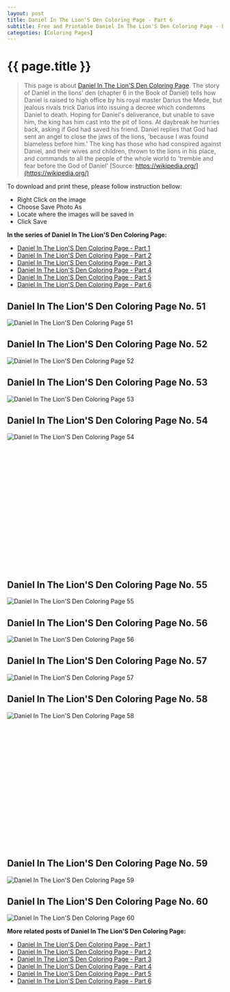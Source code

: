 ```yaml
---
layout: post
title: Daniel In The Lion'S Den Coloring Page - Part 6
subtitle: Free and Printable Daniel In The Lion'S Den Coloring Page - Part 6
categoties: [Coloring Pages]
---
```

{{ page.title }}
================
> This page is about [Daniel In The Lion'S Den Coloring Page](https://freecoloringpages.github.io/). The story of Daniel in the lions' den (chapter 6 in the Book of Daniel) tells how Daniel is raised to high office by his royal master Darius the Mede, but jealous rivals trick Darius into issuing a decree which condemns Daniel to death. Hoping for Daniel's deliverance, but unable to save him, the king has him cast into the pit of lions. At daybreak he hurries back, asking if God had saved his friend. Daniel replies that God had sent an angel to close the jaws of the lions, 'because I was found blameless before him.' The king has those who had conspired against Daniel, and their wives and children, thrown to the lions in his place, and commands to all the people of the whole world to 'tremble and fear before the God of Daniel' [Source: https://wikipedia.org/](https://wikipedia.org/)

To download and print these, please follow instruction bellow:
* Right Click on the image 
* Choose Save Photo As 
* Locate where the images will be saved in 
* Click Save

**In the series of Daniel In The Lion'S Den Coloring Page:**

* [Daniel In The Lion'S Den Coloring Page - Part 1](https://freecoloringpages.github.io/2017/12/04/Daniel-In-The-Lion'S-Den-Coloring-Page-part-1.html)
* [Daniel In The Lion'S Den Coloring Page - Part 2](https://freecoloringpages.github.io/2017/12/04/Daniel-In-The-Lion'S-Den-Coloring-Page-part-2.html)
* [Daniel In The Lion'S Den Coloring Page - Part 3](https://freecoloringpages.github.io/2017/12/04/Daniel-In-The-Lion'S-Den-Coloring-Page-part-3.html)
* [Daniel In The Lion'S Den Coloring Page - Part 4](https://freecoloringpages.github.io/2017/12/04/Daniel-In-The-Lion'S-Den-Coloring-Page-part-4.html)
* [Daniel In The Lion'S Den Coloring Page - Part 5](https://freecoloringpages.github.io/2017/12/04/Daniel-In-The-Lion'S-Den-Coloring-Page-part-5.html)
* [Daniel In The Lion'S Den Coloring Page - Part 6](https://freecoloringpages.github.io/2017/12/04/Daniel-In-The-Lion'S-Den-Coloring-Page-part-6.html)

## Daniel In The Lion'S Den Coloring Page No. 51
![Daniel In The Lion'S Den Coloring Page 51](https://freecoloringpages.github.io/img3/Daniel-In-The-Lion'S-Den-Coloring-Page%20(51).jpg "Daniel In The Lion'S Den Coloring Page 51")

## Daniel In The Lion'S Den Coloring Page No. 52
![Daniel In The Lion'S Den Coloring Page 52](https://freecoloringpages.github.io/img3/Daniel-In-The-Lion'S-Den-Coloring-Page%20(52).jpg "Daniel In The Lion'S Den Coloring Page 52")

## Daniel In The Lion'S Den Coloring Page No. 53
![Daniel In The Lion'S Den Coloring Page 53](https://freecoloringpages.github.io/img3/Daniel-In-The-Lion'S-Den-Coloring-Page%20(53).jpg "Daniel In The Lion'S Den Coloring Page 53")

## Daniel In The Lion'S Den Coloring Page No. 54
![Daniel In The Lion'S Den Coloring Page 54](https://freecoloringpages.github.io/img3/Daniel-In-The-Lion'S-Den-Coloring-Page%20(54).jpg "Daniel In The Lion'S Den Coloring Page 54")

<script async src="//pagead2.googlesyndication.com/pagead/js/adsbygoogle.js"></script><!-- Texxtonly --><ins class="adsbygoogle" style="display:inline-block;width:336px;height:280px" data-ad-client="ca-pub-6753140515841889" data-ad-slot="3207852233"></ins><script>(adsbygoogle = window.adsbygoogle || []).push({}); </script>

## Daniel In The Lion'S Den Coloring Page No. 55
![Daniel In The Lion'S Den Coloring Page 55](https://freecoloringpages.github.io/img3/Daniel-In-The-Lion'S-Den-Coloring-Page%20(55).jpg "Daniel In The Lion'S Den Coloring Page 55")

## Daniel In The Lion'S Den Coloring Page No. 56
![Daniel In The Lion'S Den Coloring Page 56](https://freecoloringpages.github.io/img3/Daniel-In-The-Lion'S-Den-Coloring-Page%20(56).jpg "Daniel In The Lion'S Den Coloring Page 56")

## Daniel In The Lion'S Den Coloring Page No. 57
![Daniel In The Lion'S Den Coloring Page 57](https://freecoloringpages.github.io/img3/Daniel-In-The-Lion'S-Den-Coloring-Page%20(57).jpg "Daniel In The Lion'S Den Coloring Page 57")

## Daniel In The Lion'S Den Coloring Page No. 58
![Daniel In The Lion'S Den Coloring Page 58](https://freecoloringpages.github.io/img3/Daniel-In-The-Lion'S-Den-Coloring-Page%20(58).jpg "Daniel In The Lion'S Den Coloring Page 58")

<script async src="//pagead2.googlesyndication.com/pagead/js/adsbygoogle.js"></script><!-- Texxtonly --><ins class="adsbygoogle" style="display:inline-block;width:336px;height:280px" data-ad-client="ca-pub-6753140515841889" data-ad-slot="3207852233"></ins><script>(adsbygoogle = window.adsbygoogle || []).push({}); </script>

## Daniel In The Lion'S Den Coloring Page No. 59
![Daniel In The Lion'S Den Coloring Page 59](https://freecoloringpages.github.io/img3/Daniel-In-The-Lion'S-Den-Coloring-Page%20(59).jpg "Daniel In The Lion'S Den Coloring Page 59")

## Daniel In The Lion'S Den Coloring Page No. 60
![Daniel In The Lion'S Den Coloring Page 60](https://freecoloringpages.github.io/img3/Daniel-In-The-Lion'S-Den-Coloring-Page%20(60).jpg "Daniel In The Lion'S Den Coloring Page 60")

**More related posts of Daniel In The Lion'S Den Coloring Page:**

* [Daniel In The Lion'S Den Coloring Page - Part 1](https://freecoloringpages.github.io/2017/12/04/Daniel-In-The-Lion'S-Den-Coloring-Page-part-1.html)
* [Daniel In The Lion'S Den Coloring Page - Part 2](https://freecoloringpages.github.io/2017/12/04/Daniel-In-The-Lion'S-Den-Coloring-Page-part-2.html)
* [Daniel In The Lion'S Den Coloring Page - Part 3](https://freecoloringpages.github.io/2017/12/04/Daniel-In-The-Lion'S-Den-Coloring-Page-part-3.html)
* [Daniel In The Lion'S Den Coloring Page - Part 4](https://freecoloringpages.github.io/2017/12/04/Daniel-In-The-Lion'S-Den-Coloring-Page-part-4.html)
* [Daniel In The Lion'S Den Coloring Page - Part 5](https://freecoloringpages.github.io/2017/12/04/Daniel-In-The-Lion'S-Den-Coloring-Page-part-5.html)
* [Daniel In The Lion'S Den Coloring Page - Part 6](https://freecoloringpages.github.io/2017/12/04/Daniel-In-The-Lion'S-Den-Coloring-Page-part-6.html)

